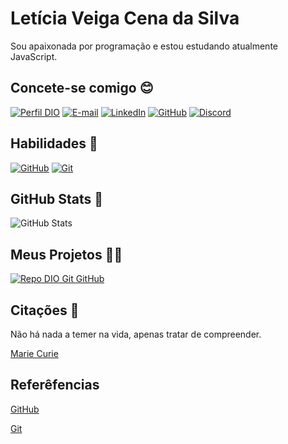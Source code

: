 # Letícia Veiga Cena da Silva

Sou apaixonada por programação e estou estudando atualmente JavaScript.

## Concete-se comigo 😊

[![Perfil DIO](https://img.shields.io/badge/-Meu%20Perfil%20na%20DIO-ffb6c1?style=for-the-badge)](https://www.dio.me/users/leticiaveigacs)
[![E-mail](https://img.shields.io/badge/-Email-ffb6c1?style=for-the-badge&logo=microsoft-outlook&logoColor=E94D5F)](leticiaveigacs@gmail.com)
[![LinkedIn](https://img.shields.io/badge/-LinkedIn-ffb6c1?style=for-the-badge&logo=linkedin&logoColor=30A3DC)](https://www.linkedin.com/in/let%C3%ADcia-veiga-cena-da-silva/)
[![GitHub](https://img.shields.io/badge/-github-ffb6c1?style=for-the-badge&logo=github&logoColor=30A3DC)](https://github.com/leticiaveigacs)
[![Discord](https://img.shields.io/badge/-Discord-ffb6c1?style=for-the-badge&logo=discord&logoColor=30A3DC)](leticiaveigacs)

## Habilidades 📕

[![GitHub](https://img.shields.io/badge/-github-ffb6c1?style=for-the-badge&logo=github&logoColor=30A3DC)](https://docs.github.com/pt)
[![Git](https://img.shields.io/badge/-git-ffb6c1?style=for-the-badge&logo=git&logoColor=30A3DC)](https://git-scm.com/doc)

## GitHub Stats 👋

![GitHub Stats](https://github-readme-stats.vercel.app/api?username=leticiaveigacs&theme=transparent&bg_color=ffb6c1&border_color=30A3DC&show_icons=true&icon_color=30A3DC&title_color=E94D5F&text_color=000)

## Meus Projetos 👩‍💻

[![Repo DIO Git GitHub](https://github-readme-stats.vercel.app/api/pin/?username=leticiaveigacs&repo=dio-lab-open-source&bg_color=ffb6c1&border_color=30A3DC&show_icons=true&icon_color=30A3DC&title_color=E94D5F&text_color=000)](https://github.com/leticiaveigacs/dio-lab-open-source)


## Citações 📖
Não há nada a temer na vida, apenas tratar de compreender. 

[Marie Curie](http://www.invivo.fiocruz.br/historia/marie-curie-pioneira-da-ciencia/#:~:text=Nascida%20na%20Pol%C3%B4nia%20em%201867,e%20o%20f%C3%ADsico%20Henri%20Becquerel.)

## Referêfencias

[GitHub](https://docs.github.com/pt)

[Git](https://git-scm.com/doc)
